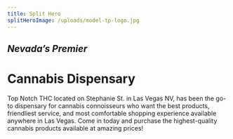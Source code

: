 ```yaml
---
title: Split Hero
splitHeroImage: /uploads/model-tp-logo.jpg
---
```


## *Nevada’s Premier*

# Cannabis Dispensary

Top Notch THC located on Stephanie St. in Las Vegas NV, has been the go-to dispensary for cannabis connoisseurs who want the best products, friendliest service, and most comfortable shopping experience available anywhere in Las Vegas. Come in today and purchase the highest-quality cannabis products available at amazing prices!
